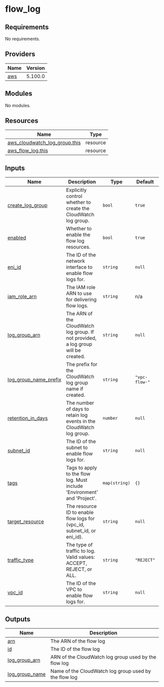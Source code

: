 # flow_log

<!-- BEGIN_TF_DOCS -->
## Requirements

No requirements.

## Providers

| Name | Version |
|------|---------|
| <a name="provider_aws"></a> [aws](#provider\_aws) | 5.100.0 |

## Modules

No modules.

## Resources

| Name | Type |
|------|------|
| [aws_cloudwatch_log_group.this](https://registry.terraform.io/providers/hashicorp/aws/latest/docs/resources/cloudwatch_log_group) | resource |
| [aws_flow_log.this](https://registry.terraform.io/providers/hashicorp/aws/latest/docs/resources/flow_log) | resource |

## Inputs

| Name | Description | Type | Default | Required |
|------|-------------|------|---------|:--------:|
| <a name="input_create_log_group"></a> [create\_log\_group](#input\_create\_log\_group) | Explicitly control whether to create the CloudWatch log group. | `bool` | `true` | no |
| <a name="input_enabled"></a> [enabled](#input\_enabled) | Whether to enable the flow log resources. | `bool` | `true` | no |
| <a name="input_eni_id"></a> [eni\_id](#input\_eni\_id) | The ID of the network interface to enable flow logs for. | `string` | `null` | no |
| <a name="input_iam_role_arn"></a> [iam\_role\_arn](#input\_iam\_role\_arn) | The IAM role ARN to use for delivering flow logs. | `string` | n/a | yes |
| <a name="input_log_group_arn"></a> [log\_group\_arn](#input\_log\_group\_arn) | The ARN of the CloudWatch log group. If not provided, a log group will be created. | `string` | `null` | no |
| <a name="input_log_group_name_prefix"></a> [log\_group\_name\_prefix](#input\_log\_group\_name\_prefix) | The prefix for the CloudWatch log group name if created. | `string` | `"vpc-flow-"` | no |
| <a name="input_retention_in_days"></a> [retention\_in\_days](#input\_retention\_in\_days) | The number of days to retain log events in the CloudWatch log group. | `number` | `null` | no |
| <a name="input_subnet_id"></a> [subnet\_id](#input\_subnet\_id) | The ID of the subnet to enable flow logs for. | `string` | `null` | no |
| <a name="input_tags"></a> [tags](#input\_tags) | Tags to apply to the flow log. Must include 'Environment' and 'Project'. | `map(string)` | `{}` | no |
| <a name="input_target_resource"></a> [target\_resource](#input\_target\_resource) | The resource ID to enable flow logs for (vpc\_id, subnet\_id, or eni\_id). | `string` | `null` | no |
| <a name="input_traffic_type"></a> [traffic\_type](#input\_traffic\_type) | The type of traffic to log. Valid values: ACCEPT, REJECT, or ALL. | `string` | `"REJECT"` | no |
| <a name="input_vpc_id"></a> [vpc\_id](#input\_vpc\_id) | The ID of the VPC to enable flow logs for. | `string` | `null` | no |

## Outputs

| Name | Description |
|------|-------------|
| <a name="output_arn"></a> [arn](#output\_arn) | The ARN of the flow log |
| <a name="output_id"></a> [id](#output\_id) | The ID of the flow log |
| <a name="output_log_group_arn"></a> [log\_group\_arn](#output\_log\_group\_arn) | ARN of the CloudWatch log group used by the flow log |
| <a name="output_log_group_name"></a> [log\_group\_name](#output\_log\_group\_name) | Name of the CloudWatch log group used by the flow log |
<!-- END_TF_DOCS -->
